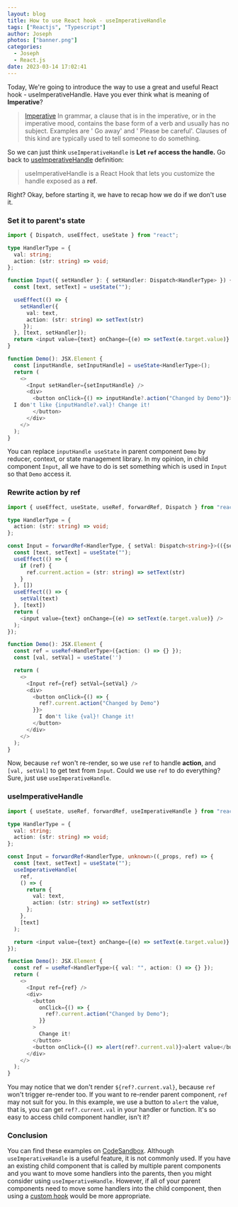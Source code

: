 ```yaml
---
layout: blog
title: How to use React hook - useImperativeHandle
tags: ["Reactjs", "Typescript"]
author: Joseph
photos: ["banner.png"]
categories:
  - Joseph
  - React.js
date: 2023-03-14 17:02:41
---
```


Today, We're going to introduce the way to use a great and useful React hook - useImperativeHandle. Have you ever think what is meaning of **Imperative**?
> [Imperative](https://www.collinsdictionary.com/dictionary/english/imperative)
> In grammar, a clause that is in the imperative, or in the imperative mood, contains the base form of a verb and usually has no subject. Examples are ' Go away' and ' Please be careful'. Clauses of this kind are typically used to tell someone to do something.

So we can just think `useImperativeHandle` is **Let `ref` access the handle.** Go back to [useImperativeHandle](https://beta.reactjs.org/reference/react/useImperativeHandle) definition:
> useImperativeHandle is a React Hook that lets you customize the handle exposed as a **ref**.

Right? Okay, before starting it, we have to recap how we do if we don't use it.

<!-- more -->

### Set it to parent's state

```typescript
import { Dispatch, useEffect, useState } from "react";

type HandlerType = {
  val: string;
  action: (str: string) => void;
};

function Input({ setHandler }: { setHandler: Dispatch<HandlerType> }) {
  const [text, setText] = useState("");

  useEffect(() => {
    setHandler({ 
      val: text, 
      action: (str: string) => setText(str)
     });
  }, [text, setHandler]);
  return <input value={text} onChange={(e) => setText(e.target.value)} />;
}

function Demo(): JSX.Element {
  const [inputHandle, setInputHandle] = useState<HandlerType>();
  return (
    <>
      <Input setHandler={setInputHandle} />
      <div>
        <button onClick={() => inputHandle?.action("Changed by Demo")}>
  I don't like {inputHandle?.val}! Change it!
        </button>
      </div>
    </>
  );
}

```

You can replace `inputHandle useState` in parent component `Demo` by reducer, context, or state management library. In my opinion, in child component `Input`, all we have to do is set something which is used in `Input` so that `Demo` access it.

### Rewrite action by ref

```typescript
import { useEffect, useState, useRef, forwardRef, Dispatch } from "react";

type HandlerType = {
  action: (str: string) => void;
};

const Input = forwardRef<HandlerType, { setVal: Dispatch<string>}>(({setVal}, ref) => {
  const [text, setText] = useState("");
  useEffect(() => {
    if (ref) {
      ref.current.action = (str: string) => setText(str)
    }
  }, [])
  useEffect(() => {
    setVal(text)
  }, [text])
  return (
    <input value={text} onChange={(e) => setText(e.target.value)} />
  );
});

function Demo(): JSX.Element {
  const ref = useRef<HandlerType>({action: () => {} });
  const [val, setVal] = useState('')

  return (
    <>
      <Input ref={ref} setVal={setVal} />
      <div>
        <button onClick={() => {
          ref?.current.action("Changed by Demo")
        }}>
          I don't like {val}! Change it!
        </button>
      </div>
    </>
  );
}

```

Now, because `ref` won't re-render, so we use `ref` to handle **action**, and `[val, setVal]` to get text from `Input`. 
Could we use `ref` to do everything? Sure, just use `useImperativeHandle`.

### useImperativeHandle

```typescript
import { useState, useRef, forwardRef, useImperativeHandle } from "react";

type HandlerType = {
  val: string;
  action: (str: string) => void;
};

const Input = forwardRef<HandlerType, unknown>((_props, ref) => {
  const [text, setText] = useState("");
  useImperativeHandle(
    ref,
    () => {
      return {
        val: text,
        action: (str: string) => setText(str)
      };
    },
    [text]
  );

  return <input value={text} onChange={(e) => setText(e.target.value)} />;
});

function Demo(): JSX.Element {
  const ref = useRef<HandlerType>({ val: "", action: () => {} });
  return (
    <>
      <Input ref={ref} />
      <div>
        <button
          onClick={() => {
            ref?.current.action("Changed by Demo");
          }}
        >
          Change it!
        </button>
        <button onClick={() => alert(ref?.current.val)}>alert value</button>
      </div>
    </>
  );
}
```

You may notice that we don't render `${ref?.current.val}`, because `ref` won't trigger re-render too. If you want to re-render parent component, `ref` may not suit for you. In this example, we use a button to `alert` the value, that is, you can get `ref?.current.val` in your handler or function. It's so easy to access child component handler, isn't it?

### Conclusion

You can find these examples on [CodeSandbox](https://codesandbox.io/s/xenodochial-saha-bm4gqb). Although `useImperativeHandle` is a useful feature, it is not commonly used. If you have an existing child component that is called by multiple parent components and you want to move some handlers into the parents, then you might consider using `useImperativeHandle`. However, if all of your parent components need to move some handlers into the child component, then using a [custom hook](https://beta.reactjs.org/learn/reusing-logic-with-custom-hooks) would be more appropriate.
